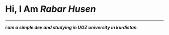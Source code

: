 
<h1><b>Hi, I Am <i> Rabar Husen </i> </b></h1>
<hr>
<i><b>i am a simple dev and studying in UOZ university in kurdistan. </b></i>
